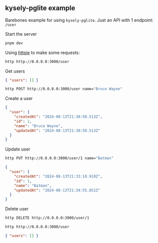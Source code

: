 ## kysely-pglite example

Barebones example for using `kysely-pglite`. Just an API with 1 endpoint: `/user`

Start the server

```bash
pnpm dev
```

Using [httpie](https://httpie.io/docs/cli) to make some requests:

```bash
http http://0.0.0.0:3000/user
```

Get users

```json
{ "users": [] }
```

```bash
http POST http://0.0.0.0:3000/user name="Bruce Wayne"
```

Create a user

```json
{
  "user": {
    "createdAt": "2024-08-13T21:30:50.513Z",
    "id": 1,
    "name": "Bruce Wayne",
    "updatedAt": "2024-08-13T21:30:50.513Z"
  }
}
```

Update user

```bash
http PUT http://0.0.0.0:3000/user/1 name="Batman"
```

```json
{
  "user": {
    "createdAt": "2024-08-13T21:33:10.910Z",
    "id": 1,
    "name": "Batman",
    "updatedAt": "2024-08-13T21:34:55.851Z"
  }
}
```

Delete user

```bash
http DELETE http://0.0.0.0:3000/user/1
```

```bash
http http://0.0.0.0:3000/user
```

```json
{ "users": [] }
```
